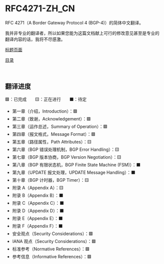 # RFC4271-ZH_CN

RFC 4271（A Border Gateway Protocol 4 (BGP-4)）的简体中文翻译。

我并非专业的翻译者，所以如果您能为这篇文档献上可行的修改意见甚至是专业的翻译内容的话，我将不尽感激。

[标题页面](Index.md)

[目录](Table_of_Contents.md)

&emsp;

## 翻译进度

🟩：已完成&emsp;&emsp;🟨：正在进行&emsp;&emsp;⬛：待定

* 第一章（介绍，Introduction）：🟩
* 第二章（致谢，Acknowledgement）：🟩
* 第三章（运作总述，Summary of Operation）：🟩
* 第四章（报文格式，Message Format）：🟩
* 第五章（路径属性，Path Attributes）：🟨
* 第六章（BGP 错误处理机制，BGP Error Handling）：🟨
* 第七章（BGP 版本协商，BGP Version Negotiation）：🟨
* 第八章（BGP 有限状态机，BGP Finite State Machine (FSM)）：⬛
* 第九章（UPDATE 报文处理，UPDATE Message Handling）：⬛
* 第十章（BGP 计时器，BGP Timer）：🟨
* 附录 A（Appendix A）：🟨
* 附录 B（Appendix B）：⬛
* 附录 C（Appendix C）：⬛
* 附录 D（Appendix D）：⬛
* 附录 E（Appendix E）：⬛
* 附录 F（Appendix F）：⬛
* 安全观点（Security Considerations）：🟩
* IANA 观点（Security Considerations）：🟩
* 标准参考（Normative References）：🟩
* 参考信息（Informative References）：🟩
